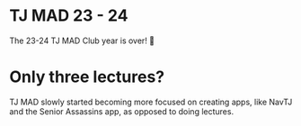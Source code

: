 # TJ MAD 23 - 24

The 23-24 TJ MAD Club year is over! 🎉

# Only three lectures?

TJ MAD slowly started becoming more focused on creating apps, like NavTJ and the Senior Assassins app, as opposed to doing lectures. 